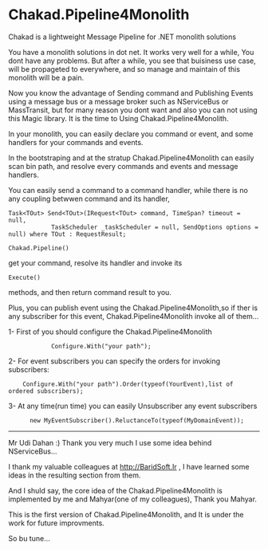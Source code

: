 # Chakad.Pipeline4Monolith
Chakad is a lightweight Message Pipeline for .NET monolith solutions

You have a monolith solutions in dot net. It works very well for a while, You dont have any problems.
But after a while, you see that buisiness use case, will be propageted to everywhere, and so manage and maintain of 
this monolith will be a pain.

Now you know the advantage of Sending command and Publishing Events using a message bus or a message broker such as NServiceBus
or MassTransit, but for many reason you dont want and also you can not using this Magic library.
It is the time to Using Chakad.Pipeline4Monolith.

In your monolith, you can easily declare you command or event, and some handlers for your commands and events.

In the bootstraping and at the stratup Chakad.Pipeline4Monolith can easily scan bin path, and resolve every commands and events and 
message handlers.

You can easily send a command to a command handler, while there is no any coupling betwwen command and its handler,
```
Task<TOut> Send<TOut>(IRequest<TOut> command, TimeSpan? timeout = null,
            TaskScheduler _taskScheduler = null, SendOptions options = null) where TOut : RequestResult;
```         
```
Chakad.Pipeline()
```
get your command, resolve its handler and invoke its
```
Execute()
```
methods, and then return command result to you.

Plus, you can publish event using the Chakad.Pipeline4Monolith,so if ther is any subscriber for this event, Chakad.Pipeline4Monolith
invoke all of them...

1- First of you should configure the Chakad.Pipeline4Monolith
```
            Configure.With("your path");
```
2- For event subscribers you can specify the orders for invoking subscribers:
 ```
     Configure.With("your path").Order(typeof(YourEvent),list of ordered subscribers);
 ```
3- At any time(run time) you can easily Unsubscriber any event subscribers
   ```
         new MyEventSubscriber().ReluctanceTo(typeof(MyDomainEvent));
```            
-----------------------------------------------------
Mr Udi Dahan :) Thank you very much 
I use some idea behind NServiceBus...

I thank my valuable colleagues at http://BaridSoft.Ir , I have learned some ideas in the resulting section from them.

And I shuld say, the core idea of the Chakad.Pipeline4Monolith is implemented by me and Mahyar(one of my colleagues),
Thank you Mahyar.

This is the first version of Chakad.Pipeline4Monolith, and It is under the work for future improvments.

So bu tune...
